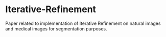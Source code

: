 # Iterative-Refinement
Paper related to implementation of Iterative Refinement on natural images and medical images for segmentation purposes.

